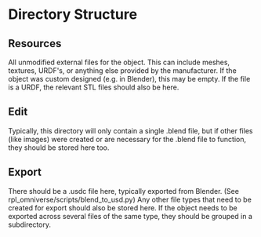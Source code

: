 # Directory Structure

## Resources
All unmodified external files for the object.
This can include meshes, textures, URDF's, or anything else provided by the manufacturer.
If the object was custom designed (e.g. in Blender), this may be empty.
If the file is a URDF, the relevant STL files should also be here.

## Edit
Typically, this directory will only contain a single .blend file, but if other files (like images) were created or are necessary for the .blend file to function, they should be stored here too.

## Export
There should be a .usdc file here, typically exported from Blender. (See rpl_omniverse/scripts/blend_to_usd.py)
Any other file types that need to be created for export should also be stored here.
If the object needs to be exported across several files of the same type, they should be grouped in a subdirectory.

